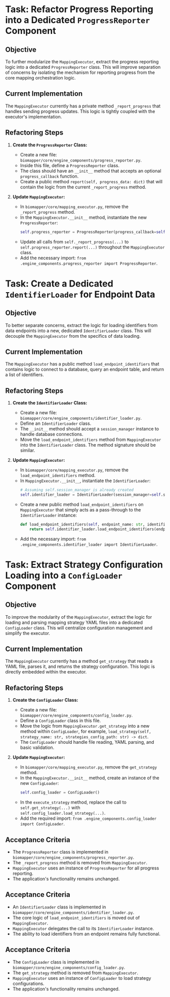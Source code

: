 # Task: Refactor Progress Reporting into a Dedicated `ProgressReporter` Component

## Objective
To further modularize the `MappingExecutor`, extract the progress reporting logic into a dedicated `ProgressReporter` class. This will improve separation of concerns by isolating the mechanism for reporting progress from the core mapping orchestration logic.

## Current Implementation
The `MappingExecutor` currently has a private method `_report_progress` that handles sending progress updates. This logic is tightly coupled with the executor's implementation.

## Refactoring Steps

1.  **Create the `ProgressReporter` Class:**
    *   Create a new file: `biomapper/core/engine_components/progress_reporter.py`.
    *   Inside this file, define a `ProgressReporter` class.
    *   The class should have an `__init__` method that accepts an optional `progress_callback` function.
    *   Create a public method `report(self, progress_data: dict)` that will contain the logic from the current `_report_progress` method.

2.  **Update `MappingExecutor`:**
    *   In `biomapper/core/mapping_executor.py`, remove the `_report_progress` method.
    *   In the `MappingExecutor.__init__` method, instantiate the new `ProgressReporter`:
        ```python
        self.progress_reporter = ProgressReporter(progress_callback=self.progress_callback)
        ```
    *   Update all calls from `self._report_progress(...)` to `self.progress_reporter.report(...)` throughout the `MappingExecutor` class.
    *   Add the necessary import: `from .engine_components.progress_reporter import ProgressReporter`.
# Task: Create a Dedicated `IdentifierLoader` for Endpoint Data

## Objective
To better separate concerns, extract the logic for loading identifiers from data endpoints into a new, dedicated `IdentifierLoader` class. This will decouple the `MappingExecutor` from the specifics of data loading.

## Current Implementation
The `MappingExecutor` has a public method `load_endpoint_identifiers` that contains logic to connect to a database, query an endpoint table, and return a list of identifiers. 

## Refactoring Steps

1.  **Create the `IdentifierLoader` Class:**
    *   Create a new file: `biomapper/core/engine_components/identifier_loader.py`.
    *   Define an `IdentifierLoader` class.
    *   The `__init__` method should accept a `session_manager` instance to handle database connections.
    *   Move the `load_endpoint_identifiers` method from `MappingExecutor` into the `IdentifierLoader` class. The method signature should be similar.

2.  **Update `MappingExecutor`:**
    *   In `biomapper/core/mapping_executor.py`, remove the `load_endpoint_identifiers` method.
    *   In `MappingExecutor.__init__`, instantiate the `IdentifierLoader`:
        ```python
        # Assuming self.session_manager is already created
        self.identifier_loader = IdentifierLoader(session_manager=self.session_manager)
        ```
    *   Create a new public method `load_endpoint_identifiers` on `MappingExecutor` that simply acts as a pass-through to the `IdentifierLoader` instance:
        ```python
        def load_endpoint_identifiers(self, endpoint_name: str, identifier_column: Optional[str] = None) -> List[str]:
            return self.identifier_loader.load_endpoint_identifiers(endpoint_name, identifier_column)
        ```
    *   Add the necessary import: `from .engine_components.identifier_loader import IdentifierLoader`.
# Task: Extract Strategy Configuration Loading into a `ConfigLoader` Component

## Objective
To improve the modularity of the `MappingExecutor`, extract the logic for loading and parsing mapping strategy YAML files into a dedicated `ConfigLoader` class. This will centralize configuration management and simplify the executor.

## Current Implementation
The `MappingExecutor` currently has a method `get_strategy` that reads a YAML file, parses it, and returns the strategy configuration. This logic is directly embedded within the executor.

## Refactoring Steps

1.  **Create the `ConfigLoader` Class:**
    *   Create a new file: `biomapper/core/engine_components/config_loader.py`.
    *   Define a `ConfigLoader` class in this file.
    *   Move the logic from `MappingExecutor.get_strategy` into a new method within `ConfigLoader`, for example, `load_strategy(self, strategy_name: str, strategies_config_path: str) -> dict`.
    *   The `ConfigLoader` should handle file reading, YAML parsing, and basic validation.

2.  **Update `MappingExecutor`:**
    *   In `biomapper/core/mapping_executor.py`, remove the `get_strategy` method.
    *   In the `MappingExecutor.__init__` method, create an instance of the new `ConfigLoader`:
        ```python
        self.config_loader = ConfigLoader()
        ```
    *   In the `execute_strategy` method, replace the call to `self.get_strategy(...)` with `self.config_loader.load_strategy(...)`.
    *   Add the required import: `from .engine_components.config_loader import ConfigLoader`.

## Acceptance Criteria
*   The `ProgressReporter` class is implemented in `biomapper/core/engine_components/progress_reporter.py`.
*   The `_report_progress` method is removed from `MappingExecutor`.
*   `MappingExecutor` uses an instance of `ProgressReporter` for all progress reporting.
*   The application's functionality remains unchanged.
## Acceptance Criteria
*   An `IdentifierLoader` class is implemented in `biomapper/core/engine_components/identifier_loader.py`.
*   The core logic of `load_endpoint_identifiers` is moved out of `MappingExecutor`.
*   `MappingExecutor` delegates the call to its `IdentifierLoader` instance.
*   The ability to load identifiers from an endpoint remains fully functional.
## Acceptance Criteria
*   The `ConfigLoader` class is implemented in `biomapper/core/engine_components/config_loader.py`.
*   The `get_strategy` method is removed from `MappingExecutor`.
*   `MappingExecutor` uses an instance of `ConfigLoader` to load strategy configurations.
*   The application's functionality remains unchanged.
